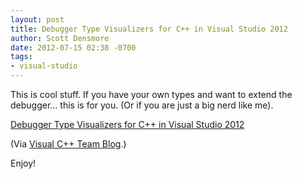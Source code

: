 ```yaml
---
layout: post
title: Debugger Type Visualizers for C++ in Visual Studio 2012
author: Scott Densmore
date: 2012-07-15 02:38 -0700
tags:
- visual-studio
---
```


This is cool stuff. If you have your own types and want to extend the debugger… this is for you. (Or if you are just a big nerd like me).

[Debugger Type Visualizers for C++ in Visual Studio 2012](http://blogs.msdn.com/b/vcblog/archive/2012/07/12/10329460.aspx)

(Via [Visual C++ Team Blog](http://blogs.msdn.com/b/vcblog/).)

Enjoy!